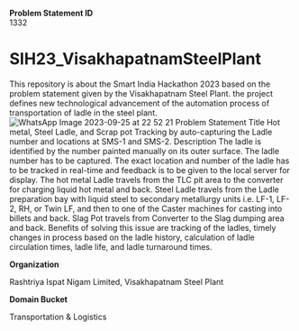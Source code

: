 **Problem Statement ID**	
1332
# SIH23_VisakhapatnamSteelPlant
This repository is about the Smart India Hackathon 2023 based on the problem statement  given by the Visakhapatnam Steel Plant. the project defines new technological advancement of the automation process of transportation of ladle in the steel plant. 
![WhatsApp Image 2023-09-25 at 22 52 21](https://github.com/Abhisekguha/SIH23_VisakhapatnamSteelPlant/assets/119780796/2b53f663-e848-41a2-aa0b-5dc51506ff2f)
Problem Statement Title
Hot metal, Steel Ladle, and Scrap pot Tracking by auto-capturing the Ladle number and locations at SMS-1 and SMS-2.
Description	
The ladle is identified by the number painted manually on its outer surface. The ladle number has to be captured. The exact location and number of the ladle has to be tracked in real-time and feedback is to be given to the local server for display. The hot metal Ladle travels from the TLC pit area to the converter for charging liquid hot metal and back. Steel Ladle travels from the Ladle preparation bay with liquid steel to secondary metallurgy units i.e. LF-1, LF-2, RH, or Twin LF, and then to one of the Caster machines for casting into billets and back. Slag Pot travels from Converter to the Slag dumping area and back. Benefits of solving this issue are tracking of the ladles, timely changes in process based on the ladle history, calculation of ladle circulation times, ladle life, and ladle turnaround times.

**Organization**

Rashtriya Ispat Nigam Limited, Visakhapatnam Steel Plant

**Domain Bucket**

Transportation & Logistics

